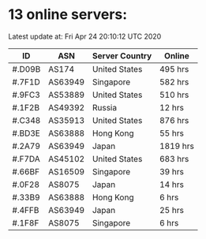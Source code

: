 # 13 online servers:

Latest update at: Fri Apr 24 20:10:12 UTC 2020

| ID | ASN | Server Country | Online |
| -- | --- | -------------- | ------ |
| #.D09B | AS174 | United States | 495 hrs |
| #.7F1D | AS63949 | Singapore | 582 hrs |
| #.9FC3 | AS53889 | United States | 510 hrs |
| #.1F2B | AS49392 | Russia | 12 hrs |
| #.C348 | AS35913 | United States | 876 hrs |
| #.BD3E | AS63888 | Hong Kong | 55 hrs |
| #.2A79 | AS63949 | Japan | 1819 hrs |
| #.F7DA | AS45102 | United States | 683 hrs |
| #.66BF | AS16509 | Singapore | 39 hrs |
| #.0F28 | AS8075 | Japan | 14 hrs |
| #.33B9 | AS63888 | Hong Kong | 6 hrs |
| #.4FFB | AS63949 | Japan | 25 hrs |
| #.1F8F | AS8075 | Singapore | 6 hrs |

